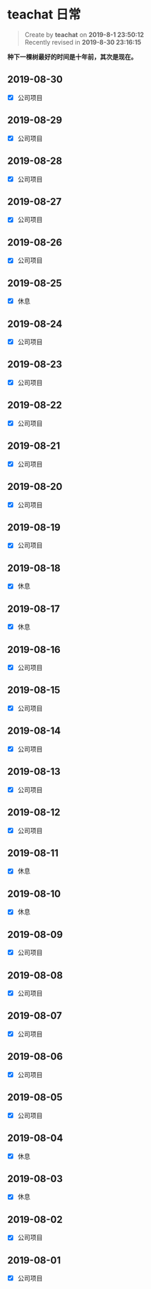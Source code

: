 teachat 日常
===

> Create by **teachat** on **2019-8-1 23:50:12**  
> Recently revised in **2019-8-30 23:16:15**

**种下一棵树最好的时间是十年前，其次是现在。**

## 2019-08-30

- [x] 公司项目

## 2019-08-29

- [x] 公司项目
  
## 2019-08-28

- [x] 公司项目

## 2019-08-27

- [x] 公司项目
  
## 2019-08-26

- [x] 公司项目
  
## 2019-08-25

- [x] 休息
  
## 2019-08-24

- [x] 公司项目
  
## 2019-08-23

- [x] 公司项目
  
## 2019-08-22

- [x] 公司项目
  
## 2019-08-21

- [x] 公司项目
  
## 2019-08-20

- [x] 公司项目
  
## 2019-08-19

- [x] 公司项目

## 2019-08-18

- [x] 休息

## 2019-08-17

- [x] 休息

## 2019-08-16

- [x] 公司项目
  
## 2019-08-15

- [x] 公司项目

## 2019-08-14

- [x] 公司项目

## 2019-08-13

- [x] 公司项目

## 2019-08-12

- [x] 公司项目

## 2019-08-11

- [x] 休息

## 2019-08-10

- [x] 休息

## 2019-08-09

- [x] 公司项目

## 2019-08-08

- [x] 公司项目

## 2019-08-07

- [x] 公司项目

## 2019-08-06

- [x] 公司项目

## 2019-08-05

- [x] 公司项目

## 2019-08-04

- [x] 休息

## 2019-08-03

- [x] 休息

## 2019-08-02

- [x] 公司项目

## 2019-08-01

- [x] 公司项目






